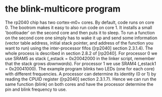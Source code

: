 # the blink-multicore program

The rp2040 chip has two cortex-m0+ cores. By default, code runs on core 0. The bootrom makes it easy to also run code on core 1. It installs a small 'bootloader' on the second core and then puts
it to sleep. To run a function on the second core one simply has to wake it up and send some information (vector table address, initial stack pointer, and address of the function you want to run)
using the inter-processor fifos ([rp2040] section 2.3.1.4). The whole process is described in section 2.8.2 of [rp2040]. For processor 0 we use SRAM5 as stack (\_estack = 0x20042000 in the linker
script, remember that the stack grows *downwards*). For processor 1 we use SRAM4 (\_estack1 = 0x20041000). The example program blinks two LEDs (one for each core) with different frequencies. 
A processor can determine its identity (0 or 1) by reading the CPUID register ([rp2040] section 2.3.1.7). Hence we can run the same function (blink) on both cores and have the processor determine
the pin and blink frequency to use.
